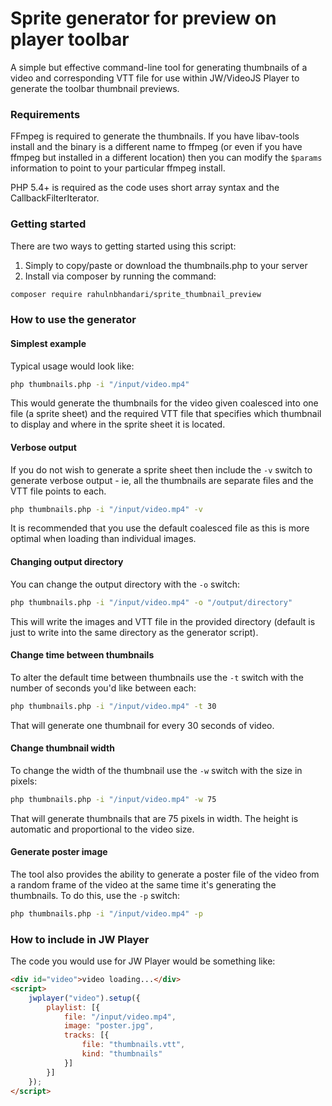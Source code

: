 # Sprite generator for preview on player toolbar

A simple but effective command-line tool for generating thumbnails of a video and corresponding VTT file for use within JW/VideoJS Player to generate the toolbar thumbnail previews.


### Requirements

FFmpeg is required to generate the thumbnails.  If you have libav-tools install and the binary is a different name to ffmpeg (or even if you have ffmpeg but installed in a different location) then you can modify the `$params` information to point to your particular ffmpeg install.

PHP 5.4+ is required as the code uses short array syntax and the CallbackFilterIterator.

### Getting started

There are two ways to getting started using this script:

1. Simply to copy/paste or download the thumbnails.php to your server
2. Install via composer by running the command:
```bash
composer require rahulnbhandari/sprite_thumbnail_preview
```

### How to use the generator

#### Simplest example

Typical usage would look like:

```bash
php thumbnails.php -i "/input/video.mp4"
```

This would generate the thumbnails for the video given coalesced into one file (a sprite sheet) and the required VTT file that specifies which thumbnail to display and where in the sprite sheet it is located.

#### Verbose output

If you do not wish to generate a sprite sheet then include the `-v` switch to generate verbose output - ie, all the thumbnails are separate files and the VTT file points to each.

```bash
php thumbnails.php -i "/input/video.mp4" -v
```

It is recommended that you use the default coalesced file as this is more optimal when loading than individual images.

#### Changing output directory

You can change the output directory with the `-o` switch:

```bash
php thumbnails.php -i "/input/video.mp4" -o "/output/directory"
```

This will write the images and VTT file in the provided directory (default is just to write into the same directory as the generator script).

#### Change time between thumbnails

To alter the default time between thumbnails use the `-t` switch with the number of seconds you'd like between each:

```bash
php thumbnails.php -i "/input/video.mp4" -t 30
```

That will generate one thumbnail for every 30 seconds of video.

#### Change thumbnail width

To change the width of the thumbnail use the `-w` switch with the size in pixels:

```bash
php thumbnails.php -i "/input/video.mp4" -w 75
```

That will generate thumbnails that are 75 pixels in width.  The height is automatic and proportional to the video size.

#### Generate poster image

The tool also provides the ability to generate a poster file of the video from a random frame of the video at the same time it's generating the thumbnails.  To do this, use the `-p` switch:

```bash
php thumbnails.php -i "/input/video.mp4" -p
```

### How to include in JW Player

The code you would use for JW Player would be something like:

```html
<div id="video">video loading...</div>
<script>
    jwplayer("video").setup({
        playlist: [{
            file: "/input/video.mp4",
            image: "poster.jpg",
            tracks: [{
                file: "thumbnails.vtt",
                kind: "thumbnails"
            }]
        }]
    });
</script>
